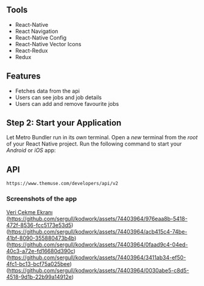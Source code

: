 ## Tools

- React-Native
- React Navigation
- React-Native Config   
- React-Native Vector Icons
- React-Redux
- Redux

## Features

- Fetches data from the api
- Users can see jobs and job details
- Users can add and remove favourite jobs

## Step 2: Start your Application

Let Metro Bundler run in its _own_ terminal. Open a _new_ terminal from the _root_ of your React Native project. Run the following command to start your _Android_ or _iOS_ app:

## API

```
https://www.themuse.com/developers/api/v2
```

### Screenshots of the app
[Veri Çekme Ekranı](https://github.com/sergull/kodwork/assets/74403964/bc52a2ce-084c-464b-97d6-2b887000b188)
(https://github.com/sergull/kodwork/assets/74403964/976eaa8b-5418-472f-8536-fcc5173e53d5)
(https://github.com/sergull/kodwork/assets/74403964/acb415c4-74be-41bf-8090-355880473b4b)
(https://github.com/sergull/kodwork/assets/74403964/0faad9c4-04ed-40c3-a72e-fd16680d390c)
(https://github.com/sergull/kodwork/assets/74403964/3411ab34-ef50-4fc1-bc13-bcf75a025bee)
(https://github.com/sergull/kodwork/assets/74403964/0030abe5-c8d5-4518-9d1b-22b99a14912e)






